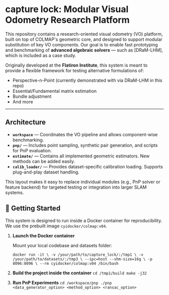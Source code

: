 # capture lock: Modular Visual Odometry Research Platform

This repository contains a research-oriented visual odometry (VO) platform, built on top of COLMAP's geometric core, and designed to support modular substitution of key VO components. Our goal is to enable fast prototyping and benchmarking of **advanced algebraic solvers** — such as [DRaM-LHM], which is included as a case study.

Originally developed at the **Flatiron Institute**, this system is meant to provide a flexible framework for testing alternative formulations of:
- Perspective-n-Point (currently demonstrated with via DRaM-LHM in this repo)
- Essential/Fundamental matrix estimation
- Bundle adjustment
- And more

---

## Architecture
- **`workspace`** — Coordinates the VO pipeline and allows component-wise benchmarking.
- **`pnp/`** — Includes point sampling, synthetic pair generation, and scripts for PnP evaluation.
- **`estimate/`** — Contains all implemented geometric estimators. New methods can be added easily.
- **`calib_loader/`** — Provides dataset-specific calibration loading. Supports plug-and-play dataset handling.

This layout makes it easy to replace individual modules (e.g., PnP solver or feature backend) for targeted testing or integration into larger SLAM systems.

## 🚀 Getting Started

This system is designed to run inside a Docker container for reproducibility. We use the prebuilt image `cyidocker/colmap:v04`.

1. **Launch the Docker container**

   Mount your local codebase and datasets folder:
   
   `docker run -it \
     -v /your/path/to/capture_lock/:/tmp1 \
     -v /your/path/to/datasets/:/tmp3 \
     --ipc=host --shm-size=16g \
     -p 8096:8096 \
     --rm cyidocker/colmap:v04 /bin/bash`
2. **Build the project inside the container**
   `cd /tmp1/build
    make -j32`
3. **Run PnP Experiments**
   `cd /workspace/pnp
   ./pnp <data_generator_option> <method_option> <ransac_option>`








